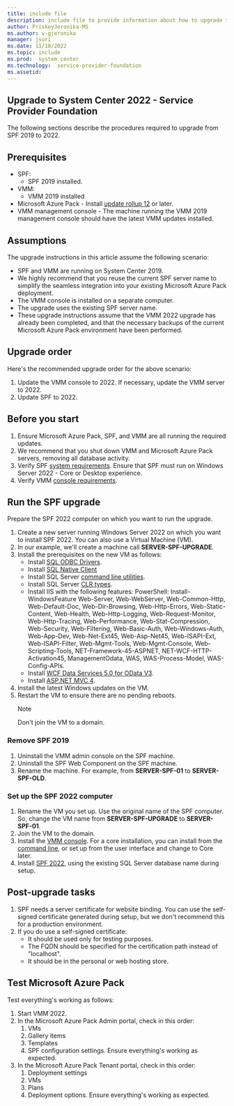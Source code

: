 ```yaml
---
title: include file
description: include file to provide information about how to upgrade to System Center Service Provider Foundation (SPF) 2022.
author: PriskeyJeronika-MS
ms.author: v-gjeronika
manager: jsuri
ms.date: 11/18/2022
ms.topic: include
ms.prod:  system center
ms.technology:  service-provider-foundation
ms.assetid: 
---
```


## Upgrade to System Center 2022 -  Service Provider Foundation

The following sections describe the procedures required to upgrade from SPF 2019 to 2022.

## Prerequisites

- SPF:
    - SPF 2019 installed.
- VMM:
    - VMM 2019 installed
- Microsoft Azure Pack - Install [update rollup 12](https://support.microsoft.com/help/4043909/update-rollup-12-for-windows-azure-pack) or later.
- VMM management console - The machine running the VMM 2019 management console should have the latest VMM updates installed.


## Assumptions
The upgrade instructions in this article assume the following scenario:

- SPF and VMM are running on System Center 2019.
- We highly recommend that you reuse the current SPF server name to simplify the seamless integration into your existing Microsoft Azure Pack deployment.
- The VMM console is installed on a separate computer.
- The upgrade uses the existing SPF server name.
- These upgrade instructions assume that the VMM 2022 upgrade has already been completed, and that the necessary backups of the current Microsoft Azure Pack environment have been performed.

## Upgrade order

Here's the recommended upgrade order for the above scenario:

1. Update the VMM console to 2022. If necessary, update the VMM server to 2022.
2. Update SPF to 2022.


## Before you start

1. Ensure Microsoft Azure Pack, SPF, and VMM are all running the required updates.
2. We recommend that you shut down VMM and Microsoft Azure Pack servers, removing all database activity.
3. Verify SPF [system requirements](../spf/system-requirements-spf.md). Ensure that SPF must run on Windows Server 2022 - Core or Desktop experience.
4. Verify VMM [console requirements](../vmm/system-requirements.md?preserve-view=true&view=sc-vmm-1801#vmm-console-operating-system).


## Run the SPF upgrade

Prepare the SPF 2022 computer on which you want to run the upgrade.

1. Create a new server running Windows Server 2022 on which you want to install SPF 2022. You can also use a Virtual Machine (VM).
2. In our example, we'll create a machine call **SERVER-SPF-UPGRADE**.
3. Install the prerequisites on the new VM as follows:
    - Install [SQL ODBC Drivers](https://www.microsoft.com/download/details.aspx?id=36434).
    - Install [SQL Native Client](https://www.microsoft.com/en-us/download/details.aspx?id=50402)
    - Install SQL Server [command line utilities](https://www.microsoft.com/en-us/download/details.aspx?id=53591).
    - Install SQL Server [CLR types](https://www.microsoft.com/en-us/download/details.aspx?id=42295).
    - Install IIS with the following features: PowerShell: Install-WindowsFeature Web-Server, Web-WebServer, Web-Common-Http, Web-Default-Doc, Web-Dir-Browsing, Web-Http-Errors, Web-Static-Content, Web-Health, Web-Http-Logging, Web-Request-Monitor, Web-Http-Tracing, Web-Performance, Web-Stat-Compression, Web-Security, Web-Filtering, Web-Basic-Auth, Web-Windows-Auth, Web-App-Dev, Web-Net-Ext45, Web-Asp-Net45, Web-ISAPI-Ext, Web-ISAPI-Filter, Web-Mgmt-Tools, Web-Mgmt-Console, Web-Scripting-Tools, NET-Framework-45-ASPNET, NET-WCF-HTTP-Activation45, ManagementOdata, WAS, WAS-Process-Model, WAS-Config-APIs.
    - Install [WCF Data Services 5.0 for OData V3](https://www.microsoft.com/download/details.aspx?id=29306).
    - Install [ASP.NET MVC 4](https://www.microsoft.com/download/details.aspx?id=30683).
4. Install the latest Windows updates on the VM.
5. Restart the VM to ensure there are no pending reboots.
   >[!NOTE]
   > Don't join the VM to a domain.


### Remove SPF 2019

1. Uninstall the VMM admin console on the SPF machine.
2. Uninstall the SPF Web Component on the SPF machine.
3. Rename the machine. For example, from **SERVER-SPF-01** to **SERVER-SPF-OLD**.

### Set up the SPF 2022 computer

1. Rename the VM you set up. Use the original name of the SPF computer. So, change the VM name from **SERVER-SPF-UPGRADE** to **SERVER-SPF-01**.
2. Join the VM to the domain.
3. Install the [VMM console](../vmm/install-console.md). For a core installation, you can install from the [command line](../vmm/install-console.md#install-the-console-from-the-command-prompt), or set up from the user interface and change to Core later.
4. Install [SPF 2022](../spf/deploy-spf.md), using the existing SQL Server database name during setup.


## Post-upgrade tasks
1. SPF needs a server certificate for website binding. You can use the self-signed certificate generated during setup, but we don't recommend this for a production environment.
2. If you do use a self-signed certificate:
    - It should be used only for testing purposes.
    - The FQDN should be specified for the certification path instead of "localhost".
    - It should be in the personal or web hosting store.

## Test Microsoft Azure Pack

Test everything's working as follows:

1. Start VMM 2022.
2. In the Microsoft Azure Pack  Admin portal, check in this order: 
    1. VMs
    1. Gallery items
    1. Templates
    1. SPF configuration settings. 
   Ensure everything's working as expected.
3. In the Microsoft Azure Pack Tenant portal, check in this order: 
    1. Deployment settings
    1. VMs 
    1. Plans
    1. Deployment options. 
   Ensure everything's working as expected.
